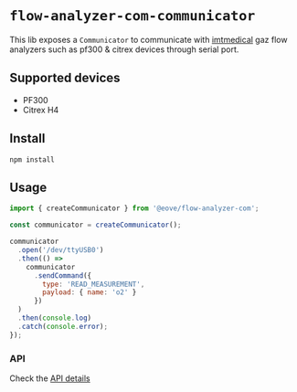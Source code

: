 # `flow-analyzer-com-communicator`

This lib exposes a `Communicator` to communicate with [imtmedical](https://www.imtmedical.com/) gaz flow analyzers such as pf300 & citrex devices through serial port.

## Supported devices

- PF300
- Citrex H4

## Install

`npm install`

## Usage

```js
import { createCommunicator } from '@eove/flow-analyzer-com';

const communicator = createCommunicator();

communicator
  .open('/dev/ttyUSB0')
  .then(() => 
    communicator
      .sendCommand({
        type: 'READ_MEASUREMENT',
        payload: { name: 'o2' } 
      })
  )
  .then(console.log)
  .catch(console.error);
});
```

### API

Check the [API details](docs/api.md)

